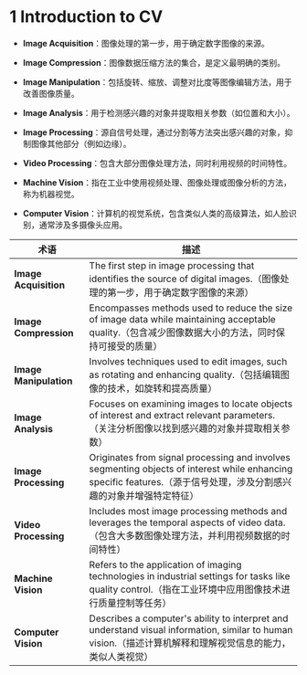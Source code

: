# 1 Introduction to CV

- **Image Acquisition**：图像处理的第一步，用于确定数字图像的来源。

- **Image Compression**：图像数据压缩方法的集合，是定义最明确的类别。

- **Image Manipulation**：包括旋转、缩放、调整对比度等图像编辑方法，用于改善图像质量。

- **Image Analysis**：用于检测感兴趣的对象并提取相关参数（如位置和大小）。

- **Image Processing**：源自信号处理，通过分割等方法突出感兴趣的对象，抑制图像其他部分（例如边缘）。

- **Video Processing**：包含大部分图像处理方法，同时利用视频的时间特性。

- **Machine Vision**：指在工业中使用视频处理、图像处理或图像分析的方法，称为机器视觉。

- **Computer Vision**：计算机的视觉系统，包含类似人类的高级算法，如人脸识别，通常涉及多摄像头应用。

| 术语                   | 描述                                                         |
| ---------------------- | ------------------------------------------------------------ |
| **Image Acquisition**  | The first step in image processing that identifies the source of digital images.（图像处理的第一步，用于确定数字图像的来源） |
| **Image Compression**  | Encompasses methods used to reduce the size of image data while maintaining acceptable quality.（包含减少图像数据大小的方法，同时保持可接受的质量） |
| **Image Manipulation** | Involves techniques used to edit images, such as rotating and enhancing quality.（包括编辑图像的技术，如旋转和提高质量） |
| **Image Analysis**     | Focuses on examining images to locate objects of interest and extract relevant parameters.（关注分析图像以找到感兴趣的对象并提取相关参数） |
| **Image Processing**   | Originates from signal processing and involves segmenting objects of interest while enhancing specific features.（源于信号处理，涉及分割感兴趣的对象并增强特定特征） |
| **Video Processing**   | Includes most image processing methods and leverages the temporal aspects of video data.（包含大多数图像处理方法，并利用视频数据的时间特性） |
| **Machine Vision**     | Refers to the application of imaging technologies in industrial settings for tasks like quality control.（指在工业环境中应用图像技术进行质量控制等任务） |
| **Computer Vision**    | Describes a computer's ability to interpret and understand visual information, similar to human vision.（描述计算机解释和理解视觉信息的能力，类似人类视觉） |

